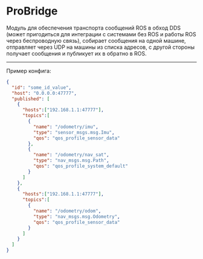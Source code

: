 # ProBridge

Модуль для обеспечения транспорта сообщений ROS в обход DDS (может пригодиться для интеграции с системами без ROS и работы ROS через беспроводную связь), собирает сообщения на одной машине, отправляет через UDP на 
машины из списка адресов, с другой стороны получает сообщения и публикует их в обратно в ROS.

----
Пример конфига:
```json
{
  "id": "some_id_value",
  "host": "0.0.0.0:47777",
  "published": [
    {
      "hosts":["192.168.1.1:47777"],
      "topics":[
        {
          "name": "/odometry/imu",
          "type": "sensor_msgs.msg.Imu",
          "qos": "qos_profile_sensor_data"
        },
        {
          "name": "/odometry/nav_sat",
          "type": "nav_msgs.msg.Path",
          "qos": "qos_profile_system_default"
        }
      ]
    },
    {
      "hosts":["192.168.1.1:47777"],
      "topics":[
        {
          "name": "/odometry/odom",
          "type": "nav_msgs.msg.Odometry",
          "qos": "qos_profile_sensor_data"
        }
      ]
    }
  ]
}
```
